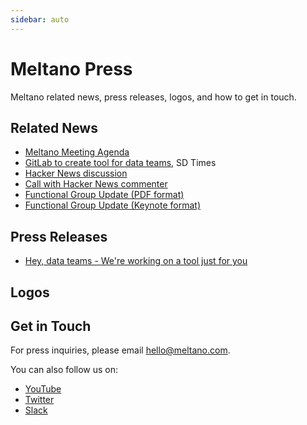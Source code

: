 ```yaml
---
sidebar: auto
---
```


# Meltano Press

Meltano related news, press releases, logos, and how to get in touch.

## Related News

- [Meltano Meeting Agenda](https://docs.google.com/document/d/1nayKquFLL8DN3h8mnLo3pVZsEKyPcBgQm2mqc5GggPA)
- [GitLab to create tool for data teams](https://sdtimes.com/data/gitlab-to-create-tool-for-data-teams/), SD Times
- [Hacker News discussion](https://news.ycombinator.com/item?id=17667399)
- [Call with Hacker News commenter](https://www.youtube.com/watch?v=F8tEDq3K_pE)
- [Functional Group Update (PDF format)](https://drive.google.com/open?id=1oNiCtHkorYKq19kx8CwGr8Z7QCjVQiOj)
- [Functional Group Update (Keynote format)](https://drive.google.com/open?id=1WmleHjP41nsxszGV50ionZKx-b2X3PvF)

## Press Releases

- [Hey, data teams - We're working on a tool just for you](https://about.gitlab.com/2018/08/01/hey-data-teams-we-are-working-on-a-tool-just-for-you/)

## Logos

<LogoList />

## Get in Touch

For press inquiries, please email [hello@meltano.com](mailto:hello@meltano.com).

You can also follow us on: 

- [YouTube](https://www.youtube.com/meltano)
- [Twitter](https://twitter.com/meltanodata)
- [Slack](https://join.slack.com/t/meltano/shared_invite/enQtNTM2NjEzNDY2MDgyLWI1N2EyZjA1N2FiNDBlNDE2OTg4YmI1N2I3OWVjOWI2MzIyYmJmMDQwMTY2MmUwZjNkMTBiYzhiZTI2M2IxMDc)
